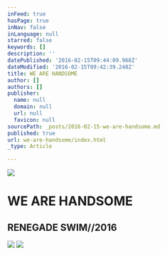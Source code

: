 ```yaml
---
inFeed: true
hasPage: true
inNav: false
inLanguage: null
starred: false
keywords: []
description: ''
datePublished: '2016-02-15T09:44:09.968Z'
dateModified: '2016-02-15T09:42:39.248Z'
title: WE ARE HANDSOME
author: []
authors: []
publisher:
  name: null
  domain: null
  url: null
  favicon: null
sourcePath: _posts/2016-02-15-we-are-handsome.md
published: true
url: we-are-handsome/index.html
_type: Article

---
```

![](https://the-grid-user-content.s3-us-west-2.amazonaws.com/15d977ae-ebeb-4d16-adde-eab66dca4ddb.jpg)

# WE ARE HANDSOME

## RENEGADE SWIM//2016
![](https://the-grid-user-content.s3-us-west-2.amazonaws.com/f1bcf07f-0486-4da8-836f-ce98fd8aab8f.jpg)
![](https://the-grid-user-content.s3-us-west-2.amazonaws.com/86f7b73d-4446-4c66-bb38-2175e7ef5ed8.jpg)